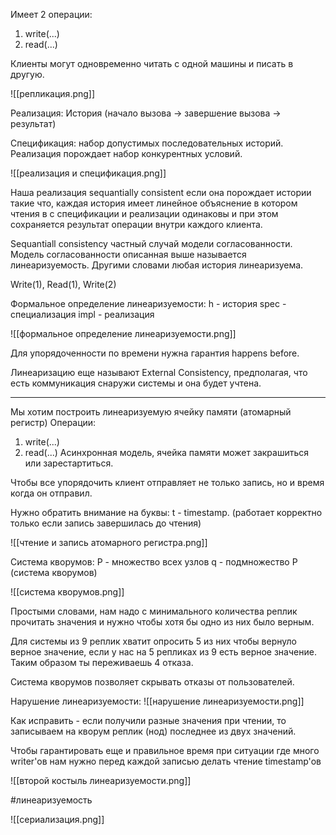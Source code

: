 Имеет 2 операции:
1. write(...)
2. read(...)

Клиенты могут одновременно читать с одной машины и писать в другую.

![[репликация.png]]

Реализация:
История (начало вызова -> завершение вызова -> результат)

Спецификация: набор допустимых последовательных историй.
Реализация порождает набор конкурентных условий.

![[реализация и спецификация.png]]

Наша реализация sequantially consistent если она порождает истории такие что, каждая история имеет линейное объяснение в котором чтения в с спецификации и реализации одинаковы и при этом сохраняется результат операции внутри каждого клиента.

Sequantiall consistency частный случай модели согласованности. Модель согласованности описанная выше называется линеаризуемость.
Другими словами любая история линеаризуема. 

Write(1), Read(1), Write(2)

Формальное определение линеаризуемости:
h - история
spec - специализация
impl - реализация

![[формальное определение линеаризуемости.png]]

Для упорядоченности по времени нужна гарантия happens before.

Линеаризацию еще называют External Consistency, предполагая, что есть коммуникация снаружи системы и она будет учтена.

---

Мы хотим построить линеаризуемую ячейку памяти (атомарный регистр)
Операции:
1. write(...)
2. read(...)
Асинхронная модель, ячейка памяти может закрашиться или зарестартиться.
 
Чтобы все упорядочить клиент отправляет не только запись, но и время когда он отправил.

Нужно обратить внимание на буквы: t - timestamp. (работает корректно только если запись завершилась до чтения)

![[чтение и запись атомарного регистра.png]]

Система кворумов:
P - множество всех узлов
q - подмножество P (система кворумов)

![[система кворумов.png]]

Простыми словами, нам надо с минимального количества реплик прочитать значения и нужно чтобы хотя бы одно из них было верным.

Для системы из 9 реплик хватит опросить 5 из них чтобы вернуло верное значение, если у нас на 5 репликах из 9 есть верное значение. Таким образом ты переживаешь 4 отказа.

Система кворумов позволяет скрывать отказы от пользователей.

Нарушение линеаризуемости:
![[нарушение линеаризуемости.png]]

Как исправить - если получили разные значения при чтении, то записываем на кворум реплик (нод) последнее из двух значений.

Чтобы гарантировать еще и правильное время при ситуации где много writer'ов нам нужно перед каждой записью делать чтение timestamp'ов

![[второй костыль линеаризуемости.png]]

#линеаризуемость

![[сериализация.png]]